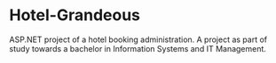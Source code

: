 # Hotel-Grandeous
ASP.NET project of a hotel booking administration. A project as part of study towards a bachelor in Information Systems and IT Management.
